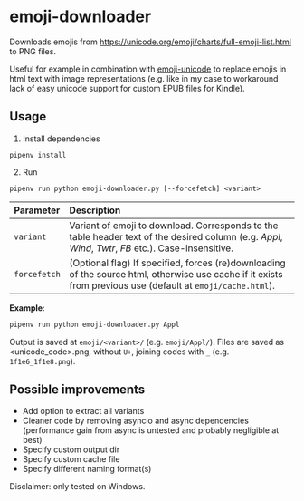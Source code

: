 # emoji-downloader
Downloads emojis from https://unicode.org/emoji/charts/full-emoji-list.html to PNG files.

Useful for example in combination with [emoji-unicode](https://github.com/nitely/emoji-unicode) to replace emojis in html text with image representations (e.g. like in my case to workaround lack of easy unicode support for custom EPUB files for Kindle).


## Usage
1) Install dependencies
```Shell
pipenv install
```

2) Run
```Shell
pipenv run python emoji-downloader.py [--forcefetch] <variant>
```

| Parameter			| Description																																				|
|:------------------|:----------------------------------------------------------------------------------------------------------------------------------------------------------|
| `variant`			| Variant of emoji to download. Corresponds to the table header text of the desired column (e.g. _Appl_, _Wind_, _Twtr_, _FB_ etc.). Case-insensitive. 		|
| `forcefetch`	| (Optional flag) If specified, forces (re)downloading of the source html, otherwise use cache if it exists from previous use (default at `emoji/cache.html`). 	|

**Example**: 
```Python
pipenv run python emoji-downloader.py Appl
```

Output is saved at `emoji/<variant>/` (e.g. `emoji/Appl/`). Files are saved as <unicode_code>.png, without `U+`, joining codes with `_` (e.g. `1f1e6_1f1e8.png`).


## Possible improvements
* Add option to extract all variants
* Cleaner code by removing asyncio and async dependencies (performance gain from async is untested and probably negligible at best)
* Specify custom output dir
* Specify custom cache file
* Specify different naming format(s)

Disclaimer: only tested on Windows.
